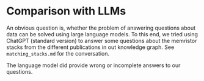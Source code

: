 # Comparison with LLMs
An obvious question is, whether the problem of answering questions about data can be solved using large language models. To this end, we tried using ChatGPT (standard version) to answer some questions about the memristor stacks from the different publications in out knowledge graph. See `matching_stacks.md` for the conversation.

The language model did provide wrong or incomplete answers to our questions.